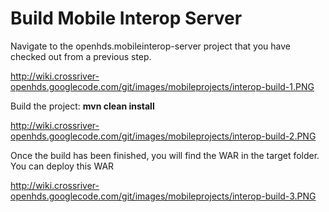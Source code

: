 # Build Mobile Interop Server #

Navigate to the openhds.mobileinterop-server project that you have checked out from a previous step.

http://wiki.crossriver-openhds.googlecode.com/git/images/mobileprojects/interop-build-1.PNG

Build the project: **mvn clean install**

http://wiki.crossriver-openhds.googlecode.com/git/images/mobileprojects/interop-build-2.PNG

Once the build has been finished, you will find the WAR in the target folder. You can deploy this WAR

http://wiki.crossriver-openhds.googlecode.com/git/images/mobileprojects/interop-build-3.PNG